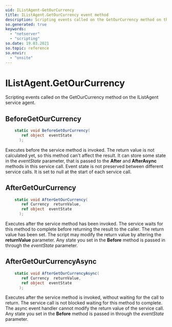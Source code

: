 ```yaml
---
uid: IListAgent-GetOurCurrency
title: IListAgent.GetOurCurrency event method
description: Scripting events called on the GetOurCurrency method on the IListAgent service agent.
so.generated: true
keywords:
  - "netserver"
  - "scripting"
so.date: 19.03.2021
so.topic: reference
so.envir:
  - "onsite"
---
```

# IListAgent.GetOurCurrency

Scripting events called on the <see cref='M:SuperOffice.CRM.Services.IListAgent.GetOurCurrency'>GetOurCurrency</see> method on the <see cref='IListAgent'>IListAgent</see>  service agent.

## BeforeGetOurCurrency
```cs
    static void BeforeGetOurCurrency(
       ref object  eventState
      );
```
Executes before the service method is invoked.
The return value is not calculated yet, so this method can't affect the result.
It can store some state in the *eventState* parameter, that is passed to the **After** and **AfterAsync** methods in this service call.
Event state is not preserved between different service calls. It is set to null at the start of each service call.
## AfterGetOurCurrency
```cs
    static void AfterGetOurCurrency(
       ref Currency  returnValue,
       ref object  eventState
      );
```
Executes after the service method has been invoked. The service waits for this method to complete before returning the result to the caller.
The return value has been set. The script may modify the return value by altering the **returnValue** parameter.
Any state you set in the **Before** method is passed in through the *eventState* parameter.
## AfterGetOurCurrencyAsync
```cs
    static void AfterGetOurCurrencyAsync(
       ref Currency  returnValue,
       ref object  eventState
      );
```
Executes after the service method is invoked, without waiting for the call to return.
The service call is not blocked waiting for this method to complete.
The async event handler cannot modify the return value of the service call.
Any state you set in the **Before** method is passed in through the *eventState* parameter.

